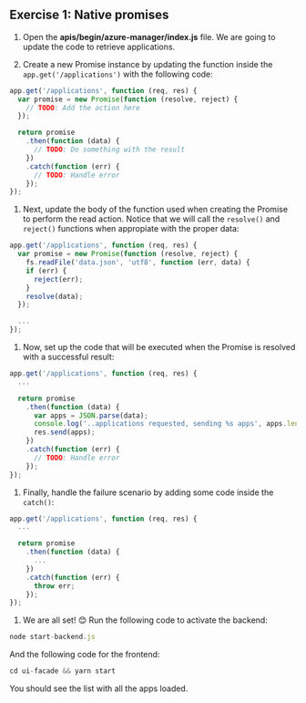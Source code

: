 ## Exercise 1: Native promises

1. Open the **apis/begin/azure-manager/index.js** file. We are going to update the code to retrieve applications.

1. Create a new Promise instance by updating the function inside the `app.get('/applications')` with the following code:

  ```js
  app.get('/applications', function (req, res) {
    var promise = new Promise(function (resolve, reject) {
      // TODO: Add the action here
    });

    return promise
      .then(function (data) {
        // TODO: Do something with the result
      })
      .catch(function (err) {
        // TODO: Handle error
      });
  });
  ```

1. Next, update the body of the function used when creating the Promise to perform the read action. Notice that we will call the `resolve()` and `reject()` functions when appropiate with the proper data:

  ```js
  app.get('/applications', function (req, res) {
    var promise = new Promise(function (resolve, reject) {
      fs.readFile('data.json', 'utf8', function (err, data) {
      if (err) {
        reject(err);
      }
      resolve(data);
    });

    ...
  });
  ```

1. Now, set up the code that will be executed when the Promise is resolved with a successful result:

  ```js
  app.get('/applications', function (req, res) {
    ...

    return promise
      .then(function (data) {
        var apps = JSON.parse(data);
        console.log('..applications requested, sending %s apps', apps.length);
        res.send(apps);
      })
      .catch(function (err) {
        // TODO: Handle error
      });
  });
  ```

1. Finally, handle the failure scenario by adding some code inside the `catch()`:

  ```js
  app.get('/applications', function (req, res) {
    ...

    return promise
      .then(function (data) {
        ...
      })
      .catch(function (err) {
        throw err;
      });
  });
  ```

1. We are all set! 😊 Run the following code to activate the backend:

  ```js
  node start-backend.js
  ```

  And the following code for the frontend:

  ```js
  cd ui-facade && yarn start
  ```

  You should see the list with all the apps loaded.